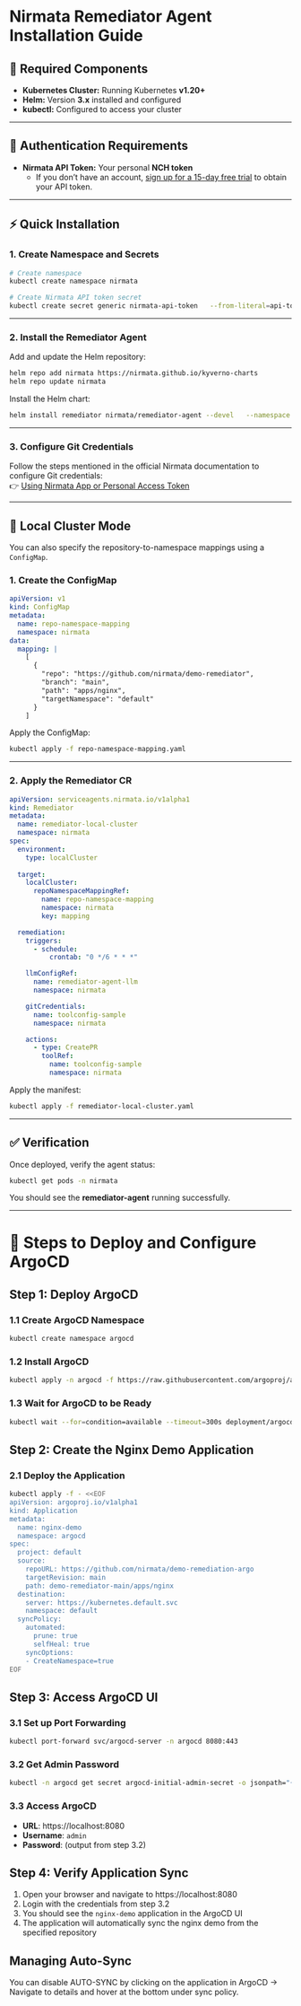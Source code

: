 # Nirmata Remediator Agent Installation Guide

## 🧩 Required Components

- **Kubernetes Cluster:** Running Kubernetes **v1.20+**  
- **Helm:** Version **3.x** installed and configured  
- **kubectl:** Configured to access your cluster  

---

## 🔐 Authentication Requirements

- **Nirmata API Token:** Your personal **NCH token**  
  - If you don’t have an account, [sign up for a 15-day free trial](https://www.nirmata.io/free-trial) to obtain your API token.

---

## ⚡ Quick Installation

### 1. Create Namespace and Secrets

```bash
# Create namespace
kubectl create namespace nirmata

# Create Nirmata API token secret
kubectl create secret generic nirmata-api-token   --from-literal=api-token=YOUR_NIRMATA_API_TOKEN   --namespace nirmata
```

---

### 2. Install the Remediator Agent

Add and update the Helm repository:

```bash
helm repo add nirmata https://nirmata.github.io/kyverno-charts
helm repo update nirmata
```

Install the Helm chart:

```bash
helm install remediator nirmata/remediator-agent --devel   --namespace nirmata   --create-namespace   --set nirmata.apiTokenSecret="nirmata-api-token"
```

---

### 3. Configure Git Credentials

Follow the steps mentioned in the official Nirmata documentation to configure Git credentials:  
👉 [Using Nirmata App or Personal Access Token](https://docs.nirmata.io/docs/agents/service-agents/remediator/tools/#using-personal-access-token)

---

## 🧱 Local Cluster Mode

You can also specify the repository-to-namespace mappings using a `ConfigMap`.

### 1. Create the ConfigMap

```yaml
apiVersion: v1
kind: ConfigMap
metadata:
  name: repo-namespace-mapping
  namespace: nirmata
data:
  mapping: |
    [
      {
        "repo": "https://github.com/nirmata/demo-remediator",
        "branch": "main",
        "path": "apps/nginx",
        "targetNamespace": "default"
      }
    ]
```

Apply the ConfigMap:

```bash
kubectl apply -f repo-namespace-mapping.yaml
```

---

### 2. Apply the Remediator CR

```yaml
apiVersion: serviceagents.nirmata.io/v1alpha1
kind: Remediator
metadata:
  name: remediator-local-cluster
  namespace: nirmata
spec:
  environment:
    type: localCluster
  
  target:
    localCluster:
      repoNamespaceMappingRef:
        name: repo-namespace-mapping
        namespace: nirmata
        key: mapping

  remediation:
    triggers:
      - schedule:
          crontab: "0 */6 * * *"

    llmConfigRef:
      name: remediator-agent-llm
      namespace: nirmata

    gitCredentials:
      name: toolconfig-sample
      namespace: nirmata

    actions:
      - type: CreatePR
        toolRef:
          name: toolconfig-sample
          namespace: nirmata
```

Apply the manifest:

```bash
kubectl apply -f remediator-local-cluster.yaml
```

---

## ✅ Verification

Once deployed, verify the agent status:

```bash
kubectl get pods -n nirmata
```

You should see the **remediator-agent** running successfully.

---




# 🚀 Steps to Deploy and Configure ArgoCD

## Step 1: Deploy ArgoCD

### 1.1 Create ArgoCD Namespace
```bash
kubectl create namespace argocd
```

### 1.2 Install ArgoCD
```bash
kubectl apply -n argocd -f https://raw.githubusercontent.com/argoproj/argo-cd/stable/manifests/install.yaml
```

### 1.3 Wait for ArgoCD to be Ready
```bash
kubectl wait --for=condition=available --timeout=300s deployment/argocd-server -n argocd
```

## Step 2: Create the Nginx Demo Application

### 2.1 Deploy the Application
```bash
kubectl apply -f - <<EOF
apiVersion: argoproj.io/v1alpha1
kind: Application
metadata:
  name: nginx-demo
  namespace: argocd
spec:
  project: default
  source:
    repoURL: https://github.com/nirmata/demo-remediation-argo
    targetRevision: main
    path: demo-remediator-main/apps/nginx
  destination:
    server: https://kubernetes.default.svc
    namespace: default
  syncPolicy:
    automated:
      prune: true
      selfHeal: true
    syncOptions:
    - CreateNamespace=true
EOF
```

## Step 3: Access ArgoCD UI

### 3.1 Set up Port Forwarding
```bash
kubectl port-forward svc/argocd-server -n argocd 8080:443
```

### 3.2 Get Admin Password
```bash
kubectl -n argocd get secret argocd-initial-admin-secret -o jsonpath="{.data.password}" | base64 -d
```

### 3.3 Access ArgoCD
- **URL**: https://localhost:8080
- **Username**: `admin`
- **Password**: (output from step 3.2)

## Step 4: Verify Application Sync

1. Open your browser and navigate to https://localhost:8080
2. Login with the credentials from step 3.2
3. You should see the `nginx-demo` application in the ArgoCD UI
4. The application will automatically sync the nginx demo from the specified repository

## Managing Auto-Sync

You can disable AUTO-SYNC by clicking on the application in ArgoCD → Navigate to details and hover at the bottom under sync policy.

